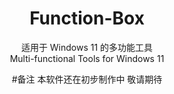 <div align="center">
  
# Function-Box

适用于 Windows 11 的多功能工具                                            
Multi-functional Tools for Windows 11

#备注
  本软件还在初步制作中 敬请期待
